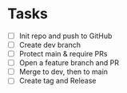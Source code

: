 # Tasks
- [ ] Init repo and push to GitHub
- [ ] Create dev branch
- [ ] Protect main & require PRs
- [ ] Open a feature branch and PR
- [ ] Merge to dev, then to main
- [ ] Create tag and Release
